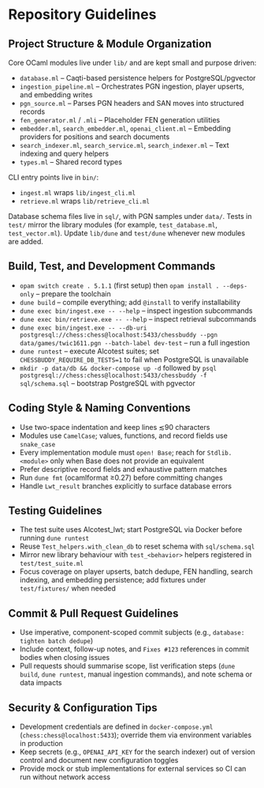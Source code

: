 # Repository Guidelines

## Project Structure & Module Organization
Core OCaml modules live under `lib/` and are kept small and purpose driven:
- `database.ml` – Caqti-based persistence helpers for PostgreSQL/pgvector
- `ingestion_pipeline.ml` – Orchestrates PGN ingestion, player upserts, and embedding writes
- `pgn_source.ml` – Parses PGN headers and SAN moves into structured records
- `fen_generator.ml` / `.mli` – Placeholder FEN generation utilities
- `embedder.ml`, `search_embedder.ml`, `openai_client.ml` – Embedding providers for positions and search documents
- `search_indexer.ml`, `search_service.ml`, `search_indexer.ml` – Text indexing and query helpers
- `types.ml` – Shared record types

CLI entry points live in `bin/`:
- `ingest.ml` wraps `lib/ingest_cli.ml`
- `retrieve.ml` wraps `lib/retrieve_cli.ml`

Database schema files live in `sql/`, with PGN samples under `data/`. Tests in `test/` mirror the library modules (for example, `test_database.ml`, `test_vector.ml`). Update `lib/dune` and `test/dune` whenever new modules are added.

## Build, Test, and Development Commands
- `opam switch create . 5.1.1` (first setup) then `opam install . --deps-only` – prepare the toolchain
- `dune build` – compile everything; add `@install` to verify installability
- `dune exec bin/ingest.exe -- --help` – inspect ingestion subcommands
- `dune exec bin/retrieve.exe -- --help` – inspect retrieval subcommands
- `dune exec bin/ingest.exe -- --db-uri postgresql://chess:chess@localhost:5433/chessbuddy --pgn data/games/twic1611.pgn --batch-label dev-test` – run a full ingestion
- `dune runtest` – execute Alcotest suites; set `CHESSBUDDY_REQUIRE_DB_TESTS=1` to fail when PostgreSQL is unavailable
- `mkdir -p data/db && docker-compose up -d` followed by `psql postgresql://chess:chess@localhost:5433/chessbuddy -f sql/schema.sql` – bootstrap PostgreSQL with pgvector

## Coding Style & Naming Conventions
- Use two-space indentation and keep lines ≲90 characters
- Modules use `CamelCase`; values, functions, and record fields use `snake_case`
- Every implementation module must `open! Base`; reach for `Stdlib.<module>` only when Base does not provide an equivalent
- Prefer descriptive record fields and exhaustive pattern matches
- Run `dune fmt` (ocamlformat ≥0.27) before committing changes
- Handle `Lwt_result` branches explicitly to surface database errors

## Testing Guidelines
- The test suite uses Alcotest_lwt; start PostgreSQL via Docker before running `dune runtest`
- Reuse `Test_helpers.with_clean_db` to reset schema with `sql/schema.sql`
- Mirror new library behaviour with `test_<behavior>` helpers registered in `test/test_suite.ml`
- Focus coverage on player upserts, batch dedupe, FEN handling, search indexing, and embedding persistence; add fixtures under `test/fixtures/` when needed

## Commit & Pull Request Guidelines
- Use imperative, component-scoped commit subjects (e.g., `database: tighten batch dedupe`)
- Include context, follow-up notes, and `Fixes #123` references in commit bodies when closing issues
- Pull requests should summarise scope, list verification steps (`dune build`, `dune runtest`, manual ingestion commands), and note schema or data impacts

## Security & Configuration Tips
- Development credentials are defined in `docker-compose.yml` (`chess:chess@localhost:5433`); override them via environment variables in production
- Keep secrets (e.g., `OPENAI_API_KEY` for the search indexer) out of version control and document new configuration toggles
- Provide mock or stub implementations for external services so CI can run without network access
